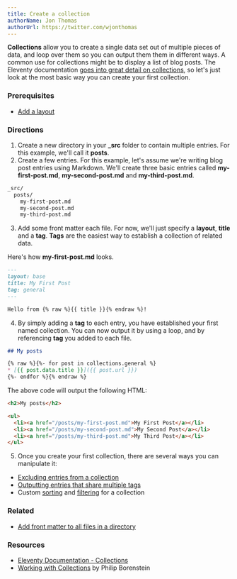```yaml
---
title: Create a collection
authorName: Jon Thomas
authorUrl: https://twitter.com/wjonthomas
---
```


**Collections** allow you to create a single data set out of multiple pieces of data, and loop over them so you can output them them in different ways. A common use for collections might be to display a list of blog posts. The Eleventy documentation [goes into great detail on collections](https://www.11ty.dev/docs/collections/), so let's just look at the most basic way you can create your first collection.

### Prerequisites

- [Add a layout](../add-a-layout/)

### Directions

1. Create a new directory in your **_src** folder to contain multiple entries. For this example, we'll call it **posts**.
2. Create a few entries. For this example, let's assume we're writing blog post entries using Markdown. We'll create three basic entries called **my-first-post.md**, **my-second-post.md** and **my-third-post.md**.

```html
_src/
  posts/
    my-first-post.md
    my-second-post.md
    my-third-post.md
```        

3. Add some front matter each file. For now, we'll just specify a **layout**, **title** and a **tag**. **Tags** are the easiest way to establish a collection of related data.

Here's how **my-first-post.md** looks.

```md
---
layout: base
title: My First Post
tag: general
---

Hello from {% raw %}{{ title }}{% endraw %}!
```

4. By simply adding a **tag** to each entry, you have established your first named collection. You can now output it by using a loop, and by referencing **tag** you added to each file.

```md
## My posts

{% raw %}{%- for post in collections.general %}
* [{{ post.data.title }}]({{ post.url }})
{%- endfor %}{% endraw %}
```

The above code will output the following HTML:

```html
<h2>My posts</h2>

<ul>
  <li><a href="/posts/my-first-post.md">My First Post</a></li>
  <li><a href="/posts/my-second-post.md">My Second Post</a></li>
  <li><a href="/posts/my-third-post.md">My Third Post</a></li>
</ul>
```

5. Once you create your first collection, there are several ways you can manipulate it:

* [Excluding entries from a collection](https://www.11ty.dev/docs/collections/#option-exclude-content-from-collections)
* [Outputting entries that share multiple tags](https://www.11ty.dev/docs/collections/#multiple-tags-single-line)
* Custom [sorting](https://www.11ty.dev/docs/collections/#sorting) and [filtering](https://www.11ty.dev/docs/collections/#getfilteredbytag(-tagname-)) for a collection

### Related

- [Add front matter to all files in a directory](../add-front-matter-to-all-files-in-a-directory)

### Resources

- [Eleventy Documentation - Collections](https://www.11ty.dev/docs/collections/)
- [Working with Collections](https://www.pborenstein.com/posts/collections/) by Philip Borenstein